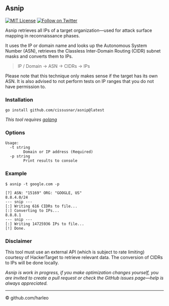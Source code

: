 
## Asnip

[![MIT License](https://img.shields.io/github/license/harleo/asnip?label=License&style=flat-square)](https://opensource.org/licenses/MIT)
[![Follow on Twitter](https://img.shields.io/twitter/follow/_harleo?color=00acee&label=Follow%20%40_harleo&style=flat-square)](https://twitter.com/_harleo)

Asnip retrieves all IPs of a target organization&mdash;used for attack surface mapping in reconnaissance phases.

It uses the IP or domain name and looks up the Autonomous System Number (ASN), retrieves the Classless Inter-Domain Routing (CIDR) subnet masks and converts them to IPs.

>IP / Domain &rarr; ASN &rarr; CIDRs &rarr; IPs

Please note that this technique only makes sense if the target has its own ASN. It is also advised to not perform tests on IP ranges that you do not have permission to.

### Installation
`go install github.com/cissusnar/asnip@latest`

_This tool requires [golang](https://golang.org/)_

### Options

```console
Usage:
  -t string
        Domain or IP address (Required)
  -p string
        Print results to console
```

### Example

```console
$ asnip -t google.com -p

[?] ASN: "15169" ORG: "GOOGLE, US"
8.8.4.0/24
--- snip ---
[:] Writing 616 CIDRs to file...
[:] Converting to IPs...
8.8.8.1
--- snip ---
[:] Writing 14725936 IPs to file...
[!] Done.
```

### Disclaimer
This tool must use an external API (which is subject to rate limiting) courtesy of HackerTarget to retrieve relevant data. The conversion of CIDRs to IPs will be done locally.

_Asnip is work in progress, if you make optimization changes yourself, you are invited to create a pull request or check the GitHub issues page&mdash;help is always appreciated._

---

&copy; github.com/harleo
